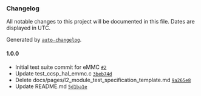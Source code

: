 ### Changelog

All notable changes to this project will be documented in this file. Dates are displayed in UTC.

Generated by [`auto-changelog`](https://github.com/CookPete/auto-changelog).

#### 1.0.0

- Initial test suite commit for eMMC [`#2`](https://github.com/rdkcentral/rdkb-halif-test-emmc/pull/2)
- Update test_ccsp_hal_emmc.c [`3beb74d`](https://github.com/rdkcentral/rdkb-halif-test-emmc/commit/3beb74d0679ff6208cb592db6c57ada723372bb1)
- Delete docs/pages/l2_module_test_specification_template.md [`9a265e8`](https://github.com/rdkcentral/rdkb-halif-test-emmc/commit/9a265e88c7f7f01b33e6fe72942f42ade8dcb9e0)
- Update README.md [`5d1ba1e`](https://github.com/rdkcentral/rdkb-halif-test-emmc/commit/5d1ba1ec51c7b0c4bfe8ed85041420a23a2266e2)
